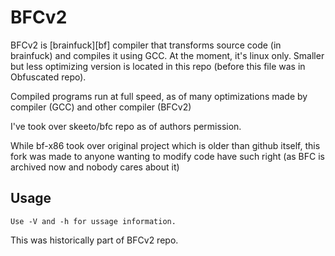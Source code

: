 # BFCv2

BFCv2 is [brainfuck][bf] compiler that transforms source code (in brainfuck)
and compiles it using GCC. At the moment, it's linux only. Smaller but
less optimizing version is located in this repo (before this file was in Obfuscated repo). 

Compiled programs run at full speed, as of many optimizations made by compiler (GCC)
and other compiler (BFCv2)

I've took over skeeto/bfc repo as of authors permission.

While bf-x86 took over original project which is older than github itself,
this fork was made to anyone wanting to modify code have such right (as BFC is
archived now and nobody cares about it)

## Usage

    Use -V and -h for ussage information.
    
    
This was historically part of BFCv2 repo.
